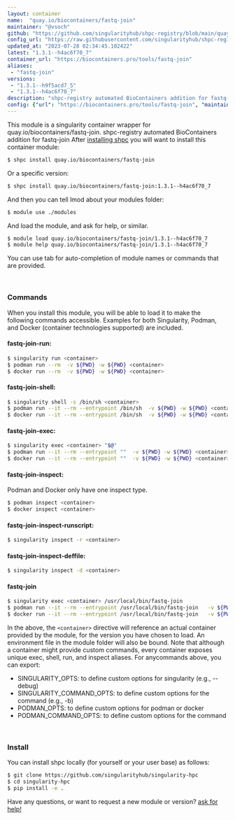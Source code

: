 ```yaml
---
layout: container
name:  "quay.io/biocontainers/fastq-join"
maintainer: "@vsoch"
github: "https://github.com/singularityhub/shpc-registry/blob/main/quay.io/biocontainers/fastq-join/container.yaml"
config_url: "https://raw.githubusercontent.com/singularityhub/shpc-registry/main/quay.io/biocontainers/fastq-join/container.yaml"
updated_at: "2023-07-28 02:34:45.102422"
latest: "1.3.1--h4ac6f70_7"
container_url: "https://biocontainers.pro/tools/fastq-join"
aliases:
 - "fastq-join"
versions:
 - "1.3.1--h9f5acd7_5"
 - "1.3.1--h4ac6f70_7"
description: "shpc-registry automated BioContainers addition for fastq-join"
config: {"url": "https://biocontainers.pro/tools/fastq-join", "maintainer": "@vsoch", "description": "shpc-registry automated BioContainers addition for fastq-join", "latest": {"1.3.1--h4ac6f70_7": "sha256:1a3375f4b03f50a4f59c244fbf2ae0b2b8b042ed992275f6a9dbcdfb37e6a7f0"}, "tags": {"1.3.1--h9f5acd7_5": "sha256:36c5408357a3a1d2a6639116b83f13c16826bc2eb1384c8f6edc714c4c06144f", "1.3.1--h4ac6f70_7": "sha256:1a3375f4b03f50a4f59c244fbf2ae0b2b8b042ed992275f6a9dbcdfb37e6a7f0"}, "docker": "quay.io/biocontainers/fastq-join", "aliases": {"fastq-join": "/usr/local/bin/fastq-join"}}
---
```


This module is a singularity container wrapper for quay.io/biocontainers/fastq-join.
shpc-registry automated BioContainers addition for fastq-join
After [installing shpc](#install) you will want to install this container module:


```bash
$ shpc install quay.io/biocontainers/fastq-join
```

Or a specific version:

```bash
$ shpc install quay.io/biocontainers/fastq-join:1.3.1--h4ac6f70_7
```

And then you can tell lmod about your modules folder:

```bash
$ module use ./modules
```

And load the module, and ask for help, or similar.

```bash
$ module load quay.io/biocontainers/fastq-join/1.3.1--h4ac6f70_7
$ module help quay.io/biocontainers/fastq-join/1.3.1--h4ac6f70_7
```

You can use tab for auto-completion of module names or commands that are provided.

<br>

### Commands

When you install this module, you will be able to load it to make the following commands accessible.
Examples for both Singularity, Podman, and Docker (container technologies supported) are included.

#### fastq-join-run:

```bash
$ singularity run <container>
$ podman run --rm  -v ${PWD} -w ${PWD} <container>
$ docker run --rm  -v ${PWD} -w ${PWD} <container>
```

#### fastq-join-shell:

```bash
$ singularity shell -s /bin/sh <container>
$ podman run --it --rm --entrypoint /bin/sh  -v ${PWD} -w ${PWD} <container>
$ docker run --it --rm --entrypoint /bin/sh  -v ${PWD} -w ${PWD} <container>
```

#### fastq-join-exec:

```bash
$ singularity exec <container> "$@"
$ podman run --it --rm --entrypoint ""  -v ${PWD} -w ${PWD} <container> "$@"
$ docker run --it --rm --entrypoint ""  -v ${PWD} -w ${PWD} <container> "$@"
```

#### fastq-join-inspect:

Podman and Docker only have one inspect type.

```bash
$ podman inspect <container>
$ docker inspect <container>
```

#### fastq-join-inspect-runscript:

```bash
$ singularity inspect -r <container>
```

#### fastq-join-inspect-deffile:

```bash
$ singularity inspect -d <container>
```


#### fastq-join

```bash
$ singularity exec <container> /usr/local/bin/fastq-join
$ podman run --it --rm --entrypoint /usr/local/bin/fastq-join   -v ${PWD} -w ${PWD} <container> -c " $@"
$ docker run --it --rm --entrypoint /usr/local/bin/fastq-join   -v ${PWD} -w ${PWD} <container> -c " $@"
```



In the above, the `<container>` directive will reference an actual container provided
by the module, for the version you have chosen to load. An environment file in the
module folder will also be bound. Note that although a container
might provide custom commands, every container exposes unique exec, shell, run, and
inspect aliases. For anycommands above, you can export:

 - SINGULARITY_OPTS: to define custom options for singularity (e.g., --debug)
 - SINGULARITY_COMMAND_OPTS: to define custom options for the command (e.g., -b)
 - PODMAN_OPTS: to define custom options for podman or docker
 - PODMAN_COMMAND_OPTS: to define custom options for the command

<br>

### Install

You can install shpc locally (for yourself or your user base) as follows:

```bash
$ git clone https://github.com/singularityhub/singularity-hpc
$ cd singularity-hpc
$ pip install -e .
```

Have any questions, or want to request a new module or version? [ask for help!](https://github.com/singularityhub/singularity-hpc/issues)